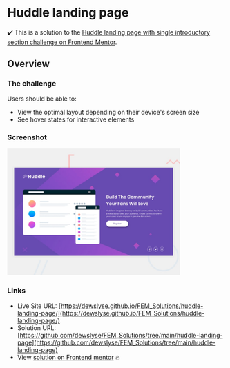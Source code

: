 # Huddle landing page

:heavy_check_mark: This is a solution to the [Huddle landing page with single introductory section challenge on Frontend Mentor](https://www.frontendmentor.io/challenges/huddle-landing-page-with-a-single-introductory-section-B_2Wvxgi0).

## Overview

### The challenge

Users should be able to:

- View the optimal layout depending on their device's screen size
- See hover states for interactive elements

### Screenshot

<img src="./design/desktop-preview.jpg" alt="screenshot" width="400"/>
  
### Links

- Live Site URL: [https://dewslyse.github.io/FEM_Solutions/huddle-landing-page/](https://dewslyse.github.io/FEM_Solutions/huddle-landing-page/)
- Solution URL: [https://github.com/dewslyse/FEM_Solutions/tree/main/huddle-landing-page](https://github.com/dewslyse/FEM_Solutions/tree/main/huddle-landing-page)
- View [solution on Frontend mentor](https://www.frontendmentor.io/solutions/huddle-landing-page-with-sass-P0U89sYc5) :fire:
